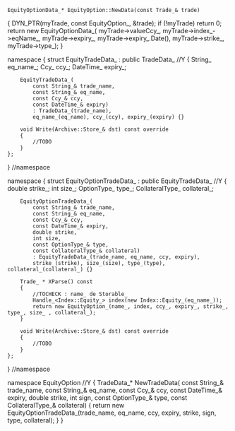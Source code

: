 	EquityOptionData_* EquityOption::NewData(const Trade_& trade)
{
	DYN_PTR(myTrade, const EquityOption_, &trade);
	if (!myTrade) return 0;
	return new EquityOptionData_(
		myTrade->valueCcy_, myTrade->index_->eqName_,
		myTrade->expiry_, myTrade->expiry_.Date(),
		myTrade->strike_, myTrade->type_);
}

namespace
{
	struct EquityTradeData_ : public TradeData_ //Y
	{
		String_ eq_name_;
		Ccy_ ccy_;
		DateTime_ expiry_;

		EquityTradeData_(
			const String_& trade_name,
			const String_& eq_name,
			const Ccy_& ccy,
			const DateTime_& expiry)
			: TradeData_(trade_name),
			eq_name_(eq_name), ccy_(ccy), expiry_(expiry) {}

		void Write(Archive::Store_& dst) const override
		{
			//TODO
		}
	};
} //namespace

namespace
{
	struct EquityOptionTradeData_ : public EquityTradeData_ //Y
	{
		double strike_;
		int size_;
		OptionType_ type_;
		CollateralType_ collateral_;

		EquityOptionTradeData_(
			const String_& trade_name,
			const String_& eq_name,
			const Ccy_& ccy,
			const DateTime_& expiry,
			double strike,
			int size,
			const OptionType_& type,
			const CollateralType_& collateral)
			: EquityTradeData_(trade_name, eq_name, ccy, expiry),
			strike_(strike), size_(size), type_(type), collateral_(collateral_) {}

		Trade_ * XParse() const
		{
			//TOCHECK : name_ de Storable_
			Handle_<Index::Equity_> index(new Index::Equity_(eq_name_));
			return new EquityOption_(name_, index, ccy_, expiry_, strike_, type_, size_ , collateral_);
		}

		void Write(Archive::Store_& dst) const override
		{
			//TODO
		}
	};
} //namespace

namespace EquityOption //Y
{
	TradeData_* NewTradeData(
		const String_& trade_name,
		const String_& eq_name,
		const Ccy_& ccy,
		const DateTime_& expiry,
		double strike,
		int sign,
		const OptionType_& type,
		const CollateralType_& collateral)
	{
		return new EquityOptionTradeData_(trade_name, eq_name, ccy, expiry, strike, sign, type, collateral);
	}
}
